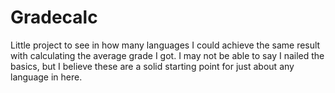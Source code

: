 # Gradecalc

Little project to see in how many languages I could achieve the same result with calculating the average grade I got. I may not be able to say I nailed the basics, but I believe these are a solid starting point for just about any language in here.
